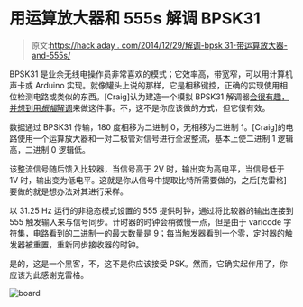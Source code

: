 # 用运算放大器和 555s 解调 BPSK31

> 原文:[https://hack aday . com/2014/12/29/解调-bpsk 31-带运算放大器-and-555s/](https://hackaday.com/2014/12/29/demodulating-bpsk31-with-opamps-and-555s/)

BPSK31 是业余无线电操作员非常喜欢的模式；它效率高，带宽窄，可以用计算机声卡或 Arduino 实现。就像罐头上说的那样，它是相移键控，正确的实现使用相位检测电路或类似的东西。[Craig]认为建造一个模拟 BPSK31 解调器[会很有趣，并想到用*振幅*解调](http://www.analogzoo.com/2014/12/amplitude-demodulating-bpsk31/)来做这件事。不，这不是你应该做的方式，但它很有效。

数据通过 BPSK31 传输，180 度相移为二进制 0，无相移为二进制 1。[Craig]的电路使用一个运算放大器和一对二极管对信号进行全波整流，基本上使二进制 1 逻辑高，二进制 0 逻辑低。

该整流信号随后馈入比较器，当信号高于 2V 时，输出变为高电平，当信号低于 1V 时，输出变为低电平。这就是你从信号中提取比特所需要做的，之后[克雷格]要做的就是想办法对其进行采样。

以 31.25 Hz 运行的非稳态模式设置的 555 提供时钟，通过将比较器的输出连接到 555 触发输入来与信号同步。计时器的时钟会稍微慢一点，但是由于 varicode 字符集，电路看到的二进制一的最大数量是 9；每当触发器看到一个零，定时器的触发器被重置，重新同步接收器的时钟。

是的，这是一个黑客，不，这不是你应该接受 PSK。然而，它确实起作用了，你应该为此感谢克雷格。

![board](../Images/b08b6c6a2d18fef7118ac259449e24fb.png)